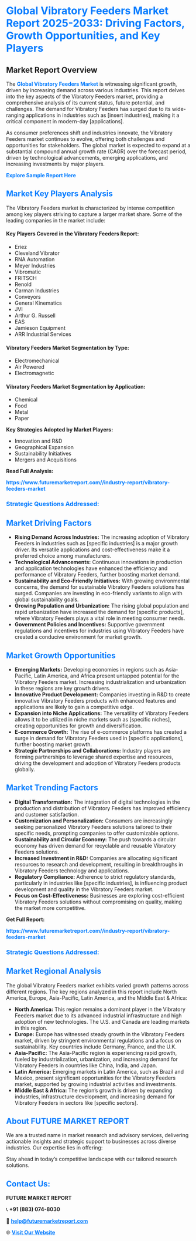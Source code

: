 <h1 style="color: #007BFF;">Global Vibratory Feeders Market Report 2025-2033: Driving Factors, Growth Opportunities, and Key Players</h1>

<section id="overview">
<h2>Market Report Overview</h2>
<p>The <a href="https://www.futuremarketreport.com//industry-report/vibratory-feeders-market" style="color: #007BFF; text-decoration: none;"><strong>Global Vibratory Feeders Market</strong></a> is witnessing significant growth, driven by increasing demand across various industries. This report delves into the key aspects of the Vibratory Feeders market, providing a comprehensive analysis of its current status, future potential, and challenges. The demand for Vibratory Feeders has surged due to its wide-ranging applications in industries such as [insert industries], making it a critical component in modern-day [applications].</p>
<p>As consumer preferences shift and industries innovate, the Vibratory Feeders market continues to evolve, offering both challenges and opportunities for stakeholders. The global market is expected to expand at a substantial compound annual growth rate (CAGR) over the forecast period, driven by technological advancements, emerging applications, and increasing investments by major players.</p>
</section>

<section id="overview">
<p><a href="https://www.futuremarketreport.com//request-sample/reportId=92185" style="color: #007BFF; text-decoration: none;"><strong>Explore Sample Report Here</strong></a></p>
</section>

<section id="key-players">
<h2 style="color: #007BFF;">Market Key Players Analysis</h2>
<p>The Vibratory Feeders market is characterized by intense competition among key players striving to capture a larger market share. Some of the leading companies in the market include:</p>
<h4>Key Players Covered in the Vibratory Feeders Report:</h4>
<ul><li>Eriez</li><li>Cleveland Vibrator</li><li>RNA Automation</li><li>Meyer Industries</li><li>Vibromatic</li><li>FRITSCH</li><li>Renold</li><li>Carman Industries</li><li>Conveyors</li><li>General Kinematics</li><li>JVI</li><li>Arthur G. Russell</li><li>EAS</li><li>Jamieson Equipment</li><li>ARR Industrial Services</li></ul>
<h4>Vibratory Feeders Market Segmentation by Type:</h4>
<ul><li>Electromechanical</li><li>Air Powered</li><li>Electromagnetic</li></ul>

<h4>Vibratory Feeders Market Segmentation by Application:</h4>
<ul><li>Chemical</li><li>Food</li><li>Metal</li><li>Paper</li></ul>
<p><strong>Key Strategies Adopted by Market Players:</strong></p>
<ul>
<li>Innovation and R&D</li>
<li>Geographical Expansion</li>
<li>Sustainability Initiatives</li>
<li>Mergers and Acquisitions</li>
</ul>
</section>

<section>
<p><strong>Read Full Analysis: </strong></p><a href="https://www.futuremarketreport.com//industry-report/vibratory-feeders-market" style="color: #007BFF; text-decoration: none;"><strong>https://www.futuremarketreport.com//industry-report/vibratory-feeders-market</strong></a>
<h3 style="color: #007BFF;">Strategic Questions Addressed:</h3>
</section>

<section id="driving-factors">
<h2 style="color: #007BFF;">Market Driving Factors</h2>
<ul>
<li><strong>Rising Demand Across Industries:</strong> The increasing adoption of Vibratory Feeders in industries such as [specific industries] is a major growth driver. Its versatile applications and cost-effectiveness make it a preferred choice among manufacturers.</li>
<li><strong>Technological Advancements:</strong> Continuous innovations in production and application technologies have enhanced the efficiency and performance of Vibratory Feeders, further boosting market demand.</li>
<li><strong>Sustainability and Eco-Friendly Initiatives:</strong> With growing environmental concerns, the demand for sustainable Vibratory Feeders solutions has surged. Companies are investing in eco-friendly variants to align with global sustainability goals.</li>
<li><strong>Growing Population and Urbanization:</strong> The rising global population and rapid urbanization have increased the demand for [specific products], where Vibratory Feeders plays a vital role in meeting consumer needs.</li>
<li><strong>Government Policies and Incentives:</strong> Supportive government regulations and incentives for industries using Vibratory Feeders have created a conducive environment for market growth.</li>
</ul>
</section>

<section id="growth-opportunities">
<h2 style="color: #007BFF;">Market Growth Opportunities</h2>
<ul>
<li><strong>Emerging Markets:</strong> Developing economies in regions such as Asia-Pacific, Latin America, and Africa present untapped potential for the Vibratory Feeders market. Increasing industrialization and urbanization in these regions are key growth drivers.</li>
<li><strong>Innovative Product Development:</strong> Companies investing in R&D to create innovative Vibratory Feeders products with enhanced features and applications are likely to gain a competitive edge.</li>
<li><strong>Expansion into Niche Applications:</strong> The versatility of Vibratory Feeders allows it to be utilized in niche markets such as [specific niches], creating opportunities for growth and diversification.</li>
<li><strong>E-commerce Growth:</strong> The rise of e-commerce platforms has created a surge in demand for Vibratory Feeders used in [specific applications], further boosting market growth.</li>
<li><strong>Strategic Partnerships and Collaborations:</strong> Industry players are forming partnerships to leverage shared expertise and resources, driving the development and adoption of Vibratory Feeders products globally.</li>
</ul>
</section>

<section id="trending-factors">
<h2 style="color: #007BFF;">Market Trending Factors</h2>
<ul>
<li><strong>Digital Transformation:</strong> The integration of digital technologies in the production and distribution of Vibratory Feeders has improved efficiency and customer satisfaction.</li>
<li><strong>Customization and Personalization:</strong> Consumers are increasingly seeking personalized Vibratory Feeders solutions tailored to their specific needs, prompting companies to offer customizable options.</li>
<li><strong>Sustainability and Circular Economy:</strong> The push towards a circular economy has driven demand for recyclable and reusable Vibratory Feeders solutions.</li>
<li><strong>Increased Investment in R&D:</strong> Companies are allocating significant resources to research and development, resulting in breakthroughs in Vibratory Feeders technology and applications.</li>
<li><strong>Regulatory Compliance:</strong> Adherence to strict regulatory standards, particularly in industries like [specific industries], is influencing product development and quality in the Vibratory Feeders market.</li>
<li><strong>Focus on Cost-Effectiveness:</strong> Businesses are exploring cost-efficient Vibratory Feeders solutions without compromising on quality, making the market more competitive.</li>
</ul>
</section>

<section>
<p><strong>Get Full Report: </strong></p><a href="https://www.futuremarketreport.com//industry-report/vibratory-feeders-market" style="color: #007BFF; text-decoration: none;"><strong>https://www.futuremarketreport.com//industry-report/vibratory-feeders-market</strong></a>
<h3 style="color: #007BFF;">Strategic Questions Addressed:</h3>
</section>


<section id="regional-analysis">
<h2 style="color: #007BFF;">Market Regional Analysis</h2>
<p>The global Vibratory Feeders market exhibits varied growth patterns across different regions. The key regions analyzed in this report include North America, Europe, Asia-Pacific, Latin America, and the Middle East & Africa:</p>
<ul>
<li><strong>North America:</strong> This region remains a dominant player in the Vibratory Feeders market due to its advanced industrial infrastructure and high adoption of new technologies. The U.S. and Canada are leading markets in this region.</li>
<li><strong>Europe:</strong> Europe has witnessed steady growth in the Vibratory Feeders market, driven by stringent environmental regulations and a focus on sustainability. Key countries include Germany, France, and the U.K.</li>
<li><strong>Asia-Pacific:</strong> The Asia-Pacific region is experiencing rapid growth, fueled by industrialization, urbanization, and increasing demand for Vibratory Feeders in countries like China, India, and Japan.</li>
<li><strong>Latin America:</strong> Emerging markets in Latin America, such as Brazil and Mexico, present significant opportunities for the Vibratory Feeders market, supported by growing industrial activities and investments.</li>
<li><strong>Middle East & Africa:</strong> The region’s growth is driven by expanding industries, infrastructure development, and increasing demand for Vibratory Feeders in sectors like [specific sectors].</li>
</ul>
</section>

<footer>
<h2 style="color: #007BFF;">About FUTURE MARKET REPORT</h2>
<p>We are a trusted name in market research and advisory services, delivering actionable insights and strategic support to businesses across diverse industries. Our expertise lies in offering:</p>

<p>Stay ahead in today’s competitive landscape with our tailored research solutions.</p>

<h2 style="color: #007BFF;">Contact Us:</h2>
<p><strong>FUTURE MARKET REPORT</strong></p>
<p>📞 <strong>+91 (883) 074-8030</strong></p>
<p>📧 <strong><a href="mailto:help@futuremarketreport.com" style="color: #007BFF;">help@futuremarketreport.com</a></strong></p>
<p>🌐 <strong><a href="https://www.futuremarketreport.com/" style="color: #007BFF;">Visit Our Website</a></strong></p>
</footer>